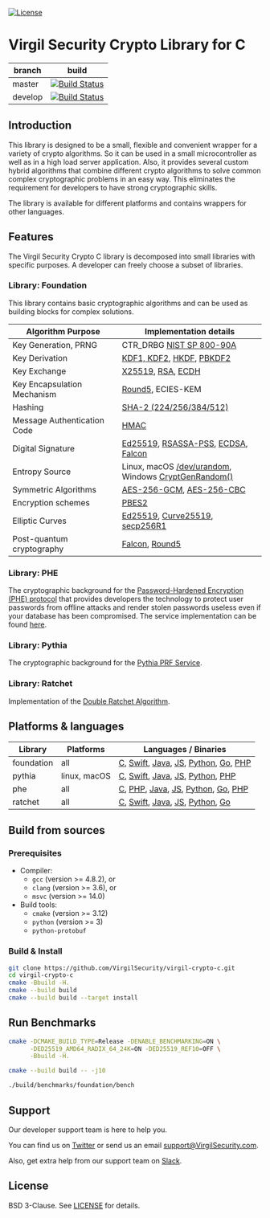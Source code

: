 [![License](https://img.shields.io/badge/license-BSD%203--Clause-blue.svg)](https://raw.githubusercontent.com/VirgilSecurity/virgil-crypto/master/LICENSE)

# Virgil Security Crypto Library for C

| branch  | build                                                                                                                                            |
|---------|--------------------------------------------------------------------------------------------------------------------------------------------------|
| master  | [![Build Status](https://travis-ci.com/VirgilSecurity/virgil-crypto-c.svg?branch=master)](https://travis-ci.com/VirgilSecurity/virgil-crypto-c)  |
| develop | [![Build Status](https://travis-ci.com/VirgilSecurity/virgil-crypto-c.svg?branch=develop)](https://travis-ci.com/VirgilSecurity/virgil-crypto-c) |


## Introduction

This library is designed to be a small, flexible and convenient wrapper for a variety of crypto algorithms.
So it can be used in a small microcontroller as well as in a high load server application. Also, it provides several custom hybrid algorithms that combine different crypto algorithms to solve common complex cryptographic problems in an easy way. This eliminates the requirement for developers to have strong cryptographic skills.

The library is available for different platforms and contains wrappers for other languages.

## Features

The Virgil Security Crypto C library is decomposed into small libraries with specific purposes. A developer can freely choose a subset of libraries.

### Library: Foundation

This library contains basic cryptographic algorithms and can be used as building blocks for complex solutions.

| Algorithm Purpose           | Implementation details                                       |
| --------------------------- | ------------------------------------------------------------ |
| Key Generation, PRNG        | CTR_DRBG [NIST SP 800-90A](http://nvlpubs.nist.gov/nistpubs/SpecialPublications/NIST.SP.800-90Ar1.pdf) |
| Key Derivation              | [KDF1, KDF2](https://www.shoup.net/iso/std6.pdf),  [HKDF](https://tools.ietf.org/html/rfc5869), [PBKDF2](https://tools.ietf.org/html/rfc8018#section-5.2) |
| Key Exchange                | [X25519](https://tools.ietf.org/html/rfc7748), [RSA](http://nvlpubs.nist.gov/nistpubs/SpecialPublications/NIST.SP.800-56Br1.pdf), [ECDH](https://www.secg.org/sec1-v2.pdf) |
| Key Encapsulation Mechanism | [Round5](https://github.com/round5/code), ECIES-KEM          |
| Hashing                     | [SHA-2 (224/256/384/512)](https://tools.ietf.org/html/rfc4634) |
| Message Authentication Code | [HMAC](https://www.ietf.org/rfc/rfc2104.txt)                 |
| Digital Signature           | [Ed25519](https://tools.ietf.org/html/rfc8032), [RSASSA-PSS](https://tools.ietf.org/html/rfc4056), [ECDSA](https://www.secg.org/sec1-v2.pdf), [Falcon](https://falcon-sign.info) |
| Entropy Source              | Linux, macOS [/dev/urandom](https://tls.mbed.org/module-level-design-rng),<br>Windows [CryptGenRandom()](https://tls.mbed.org/module-level-design-rng) |
| Symmetric Algorithms        | [AES-256-GCM](http://nvlpubs.nist.gov/nistpubs/Legacy/SP/nistspecialpublication800-38d.pdf), [AES-256-CBC](https://tools.ietf.org/html/rfc3602) |
| Encryption schemes          | [PBES2](https://tools.ietf.org/html/rfc8018#section-6.2)     |
| Elliptic Curves             | [Ed25519](https://tools.ietf.org/html/rfc8032), [Curve25519](https://tools.ietf.org/html/rfc7748), [secp256R1](https://www.secg.org/sec1-v2.pdf) |
| Post-quantum cryptography   | [Falcon](https://falcon-sign.info), [Round5](https://github.com/round5/code) |

### Library: PHE

The cryptographic background for the [Password-Hardened Encryption (PHE) protocol](https://virgilsecurity.com/wp-content/uploads/2018/11/PHE-Whitepaper-2018.pdf) that provides developers the technology to protect user passwords from offline attacks and render stolen passwords useless even if your database has been compromised. The service implementation can be found [here](https://github.com/VirgilSecurity/virgil-phe-go).

### Library: Pythia

The cryptographic background for the  [Pythia PRF Service](http://pages.cs.wisc.edu/~ace/papers/pythia-full.pdf).

### Library: Ratchet

Implementation of the [Double Ratchet Algorithm](https://en.wikipedia.org/wiki/Double_Ratchet_Algorithm).


## Platforms & languages

| Library    | Platforms    | Languages / Binaries                                         |
| ---------- | ------------ | ------------------------------------------------------------ |
| foundation | all          | [C](https://cdn.virgilsecurity.com/virgil-crypto-c/c), [Swift](https://github.com/VirgilSecurity/virgil-cryptowrapper-x), [Java](https://mvnrepository.com/artifact/com.virgilsecurity.crypto), [JS](https://github.com/VirgilSecurity/virgil-crypto-javascript), [Python](https://pypi.org/project/virgil-crypto-lib), [Go](https://github.com/VirgilSecurity/virgil-sdk-go/tree/master/crypto/internal), [PHP](https://github.com/VirgilSecurity/virgil-cryptowrapper-php) |
| pythia     | linux, macOS | [C](https://cdn.virgilsecurity.com/virgil-crypto-c/c), [Swift](https://github.com/VirgilSecurity/virgil-cryptowrapper-x), [Java](https://mvnrepository.com/artifact/com.virgilsecurity.crypto), [JS](https://github.com/VirgilSecurity/virgil-crypto-javascript), [Python](https://pypi.org/project/virgil-crypto-lib), [PHP](https://github.com/VirgilSecurity/virgil-cryptowrapper-php) |
| phe        | all          | [C](https://cdn.virgilsecurity.com/virgil-crypto-c/c), [PHP](https://cdn.virgilsecurity.com/virgil-crypto-c/php), [Java](https://mvnrepository.com/artifact/com.virgilsecurity.crypto), [JS](https://github.com/VirgilSecurity/virgil-crypto-javascript), [Python](https://pypi.org/project/virgil-crypto-lib), [Go](https://github.com/VirgilSecurity/virgil-sdk-go/tree/master/crypto/internal), [PHP](https://github.com/VirgilSecurity/virgil-cryptowrapper-php) |
| ratchet    | all          | [C](https://cdn.virgilsecurity.com/virgil-crypto-c/c), [Swift](https://github.com/VirgilSecurity/virgil-cryptowrapper-x), [Java](https://mvnrepository.com/artifact/com.virgilsecurity.crypto), [JS](https://github.com/VirgilSecurity/virgil-crypto-javascript), [Python](https://pypi.org/project/virgil-crypto-lib), [Go](https://github.com/VirgilSecurity/virgil-sdk-go/tree/master/crypto/internal) |

## Build from sources

### Prerequisites

* Compiler:
  - `gcc` (version >= 4.8.2), or
  - `clang` (version >= 3.6), or
  - `msvc` (version >= 14.0)
* Build tools:
  - `cmake` (version >= 3.12)
  - `python` (version >= 3)
  - `python-protobuf`

### Build & Install

```bash
git clone https://github.com/VirgilSecurity/virgil-crypto-c.git
cd virgil-crypto-c
cmake -Bbuild -H.
cmake --build build
cmake --build build --target install
```

## Run Benchmarks

```bash
cmake -DCMAKE_BUILD_TYPE=Release -DENABLE_BENCHMARKING=ON \
      -DED25519_AMD64_RADIX_64_24K=ON -DED25519_REF10=OFF \
      -Bbuild -H.

cmake --build build -- -j10

./build/benchmarks/foundation/bench
```

## Support

Our developer support team is here to help you.

You can find us on [Twitter](https://twitter.com/VirgilSecurity) or send us an email support@VirgilSecurity.com.

Also, get extra help from our support team on [Slack](https://virgilsecurity.com/join-community).

## License

BSD 3-Clause. See [LICENSE](LICENSE) for details.
